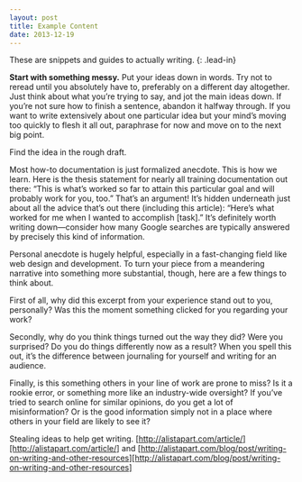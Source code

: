 ```yaml
---
layout: post
title: Example Content
date: 2013-12-19
---
```


These are snippets and guides to actually writing.
{: .lead-in}

**Start with something messy.** Put your ideas down in words. Try not to reread until you absolutely have to, preferably on a different day altogether. Just think about what you’re trying to say, and jot the main ideas down. If you’re not sure how to finish a sentence, abandon it halfway through. If you want to write extensively about one particular idea but your mind’s moving too quickly to flesh it all out, paraphrase for now and move on to the next big point.

<!-- more -->

Find the idea in the rough draft.

Most how-to documentation is just formalized anecdote. This is how we learn. Here is the thesis statement for nearly all training documentation out there: “This is what’s worked so far to attain this particular goal and will probably work for you, too.” That’s an argument! It’s hidden underneath just about all the advice that’s out there (including this article): “Here’s what worked for me when I wanted to accomplish [task].” It’s definitely worth writing down—consider how many Google searches are typically answered by precisely this kind of information.

Personal anecdote is hugely helpful, especially in a fast-changing field like web design and development. To turn your piece from a meandering narrative into something more substantial, though, here are a few things to think about.

First of all, why did this excerpt from your experience stand out to you, personally? Was this the moment something clicked for you regarding your work?

Secondly, why do you think things turned out the way they did? Were you surprised? Do you do things differently now as a result? When you spell this out, it’s the difference between journaling for yourself and writing for an audience.

Finally, is this something others in your line of work are prone to miss? Is it a rookie error, or something more like an industry-wide oversight? If you’ve tried to search online for similar opinions, do you get a lot of misinformation? Or is the good information simply not in a place where others in your field are likely to see it?

Stealing ideas to help get writing. [http://alistapart.com/article/][http://alistapart.com/article/] and [http://alistapart.com/blog/post/writing-on-writing-and-other-resources][http://alistapart.com/blog/post/writing-on-writing-and-other-resources]
